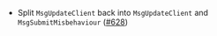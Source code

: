 - Split `MsgUpdateClient` back into `MsgUpdateClient` and `MsgSubmitMisbehaviour`
  ([#628](https://github.com/cosmos/ibc-rs/issues/628))
